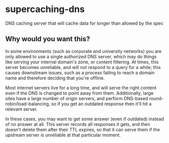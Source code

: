 # supercaching-dns
DNS caching server that will cache data for longer than allowed by the spec

## Why would you want this?

In some environments (such as corporate and university networks)
you are only allowed to use a single authorized DNS server, which may do things like
serving your internal domain's zone, or content filtering.
At times, this server becomes unreliable,
and will not respond to a query for a while;
this causes downstream issues, such as a process failing to reach
a domain name and therefore deciding that you're offline.

Most internet servers live for a long time, and will serve the right content
even if the DNS is changed to point away from them.
Additionally, large sites have a large number of origin servers,
and perform DNS-based round-robin/load-balancing,
so if you get an outdated response then it'll hit a relevant server.

In these cases, you may want to get some answer (even if outdated) instead of no answer at all.
This server records all responses it gets, and then doesn't delete them after their TTL expires,
so that it can serve them if the upstream server is unreliable at that particular moment.